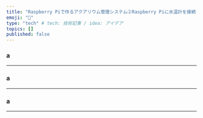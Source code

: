 ```yaml
---
title: "Raspberry Piで作るアクアリウム管理システム②Raspberry Piに水温計を接続して水温を取得する"
emoji: "🐡"
type: "tech" # tech: 技術記事 / idea: アイデア
topics: []
published: false
---
```

### a


---
### a 


---
### a


---